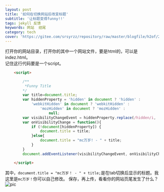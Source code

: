 ```yaml
---
layout: post
title: '如何在切换网站后改变标题'
subtitle: '让标题变得funny!!'
tags: jekyll 反馈
keywords: 网站  结尾 
category: tech
cover: 'https://gitee.com/srsyrzz/repository/raw/master/blogfile/h2of/2018-06-27%2018-48-51%20%E7%9A%84%E5%B1%8F%E5%B9%95%E6%88%AA%E5%9B%BE.png'
---
```

打开你的网站目录，打开你的其中一个网站文件，要是html的，可以是indez.html。  
记住这行代码要是一个script。
```html
    <script>

        /**
         *Funny Title
        */
        var title=document.title;
        var hiddenProperty = 'hidden' in document ? 'hidden' :
            'webkitHidden' in document ? 'webkitHidden' :
                'mozHidden' in document ? 'mozHidden' :
                    null;
        var visibilityChangeEvent = hiddenProperty.replace(/hidden/i, 'visibilitychange');
        var onVisibilityChange = function(){
            if (!document[hiddenProperty]) {
                document.title = title;
            }else{
                document.title = "mc万岁! - " + title;
            }
        }
        document.addEventListener(visibilityChangeEvent, onVisibilityChange);

    </script>
``` 
其中，`document.title = "mc万岁！ - " + title;`是在tab切换后显示的标题。我这里是`mc万岁！`你可以自己修改。
保存，再上传，看看你的网站页尾发生了什么？  
![pic](https://gitee.com/srsyrzz/repository/raw/master/blogfile/h2of/2018-06-27%2018-48-51%20%E7%9A%84%E5%B1%8F%E5%B9%95%E6%88%AA%E5%9B%BE.png)
